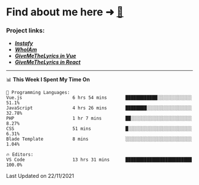 # Find about me here ➜ [🧑](https://pauabella.dev)

### Project links:
- ***[Instafy](https://instafy.me)***
- ***[WhoIAm](https://pauabella.dev)***
- ***[GiveMeTheLyrics in Vue](https://lyrics.pauabella.dev)***
- ***[GiveMeTheLyrics in React](https://pauabella.dev/GiveMeTheLyrics)***

---
<!--START_SECTION:waka-->
📊 **This Week I Spent My Time On** 

```text
💬 Programming Languages: 
Vue.js                   6 hrs 54 mins       ████████████░░░░░░░░░░░░░   51.1% 
JavaScript               4 hrs 26 mins       ████████░░░░░░░░░░░░░░░░░   32.78% 
PHP                      1 hr 7 mins         ██░░░░░░░░░░░░░░░░░░░░░░░   8.27% 
CSS                      51 mins             █░░░░░░░░░░░░░░░░░░░░░░░░   6.31% 
Blade Template           8 mins              ░░░░░░░░░░░░░░░░░░░░░░░░░   1.04%

🔥 Editors: 
VS Code                  13 hrs 31 mins      █████████████████████████   100.0%

```


 Last Updated on 22/11/2021
<!--END_SECTION:waka-->
